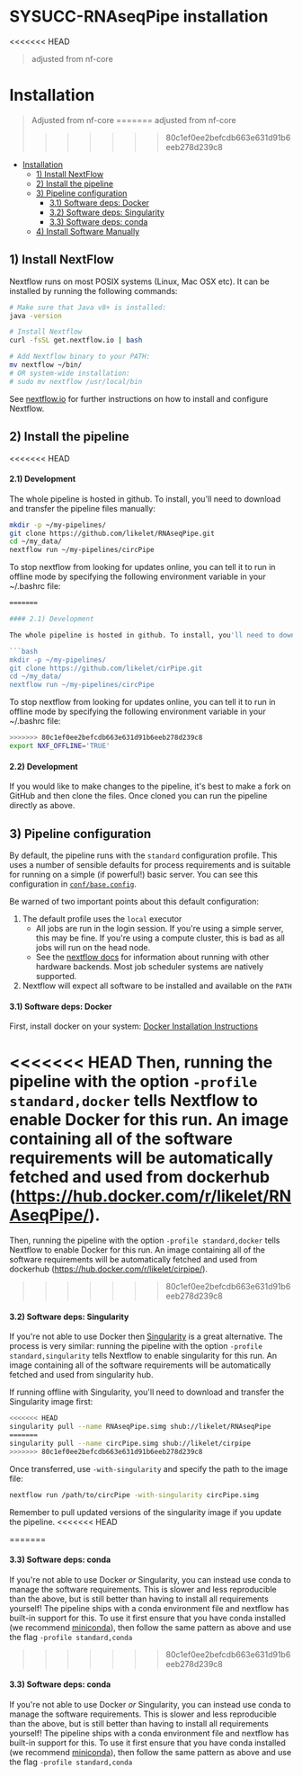 # SYSUCC-RNAseqPipe installation 
<<<<<<< HEAD
> adjusted from nf-core   

# Installation 
> Adjusted from nf-core
=======
> adjusted from nf-core  
>>>>>>> 80c1ef0ee2befcdb663e631d91b6eeb278d239c8

- [Installation](#installation)
  * [1) Install NextFlow](#1--install-nextFlow)
  * [2) Install the pipeline](#2--install-the-pipeline)
  * [3) Pipeline configuration](#3--pipeline-configuration)
      - [3.1) Software deps: Docker](#31--software-deps--docker)
      - [3.2) Software deps: Singularity](#32--software-deps--singularity)
      - [3.3) Software deps: conda](#33--software-deps--conda) 
  * [4) Install Software Manually](#4--install-software-manually)


## 1) Install NextFlow
Nextflow runs on most POSIX systems (Linux, Mac OSX etc). It can be installed by running the following commands:

```bash
# Make sure that Java v8+ is installed:
java -version

# Install Nextflow
curl -fsSL get.nextflow.io | bash

# Add Nextflow binary to your PATH:
mv nextflow ~/bin/
# OR system-wide installation:
# sudo mv nextflow /usr/local/bin
```

See [nextflow.io](https://www.nextflow.io/) for further instructions on how to install and configure Nextflow.

## 2) Install the pipeline  
<<<<<<< HEAD

#### 2.1) Development  

The whole pipeline is hosted in github. To install, you'll need to download and transfer the pipeline files manually:

```bash
mkdir -p ~/my-pipelines/
git clone https://github.com/likelet/RNAseqPipe.git 
cd ~/my_data/
nextflow run ~/my-pipelines/circPipe
```

To stop nextflow from looking for updates online, you can tell it to run in offline mode by specifying the following environment variable in your ~/.bashrc file:

```bash
=======

#### 2.1) Development  

The whole pipeline is hosted in github. To install, you'll need to download and transfer the pipeline files manually:

```bash
mkdir -p ~/my-pipelines/
git clone https://github.com/likelet/cirPipe.git 
cd ~/my_data/
nextflow run ~/my-pipelines/circPipe
```

To stop nextflow from looking for updates online, you can tell it to run in offline mode by specifying the following environment variable in your ~/.bashrc file:

```bash
>>>>>>> 80c1ef0ee2befcdb663e631d91b6eeb278d239c8
export NXF_OFFLINE='TRUE'
```

#### 2.2) Development

If you would like to make changes to the pipeline, it's best to make a fork on GitHub and then clone the files. Once cloned you can run the pipeline directly as above.


## 3) Pipeline configuration
By default, the pipeline runs with the `standard` configuration profile. This uses a number of sensible defaults for process requirements and is suitable for running on a simple (if powerful!) basic server. You can see this configuration in [`conf/base.config`](../conf/base.config).

Be warned of two important points about this default configuration:

1. The default profile uses the `local` executor
    * All jobs are run in the login session. If you're using a simple server, this may be fine. If you're using a compute cluster, this is bad as all jobs will run on the head node.
    * See the [nextflow docs](https://www.nextflow.io/docs/latest/executor.html) for information about running with other hardware backends. Most job scheduler systems are natively supported.
2. Nextflow will expect all software to be installed and available on the `PATH`

#### 3.1) Software deps: Docker
First, install docker on your system: [Docker Installation Instructions](https://docs.docker.com/engine/installation/)

<<<<<<< HEAD
Then, running the pipeline with the option `-profile standard,docker` tells Nextflow to enable Docker for this run. An image containing all of the software requirements will be automatically fetched and used from dockerhub (https://hub.docker.com/r/likelet/RNAseqPipe/).
=======
Then, running the pipeline with the option `-profile standard,docker` tells Nextflow to enable Docker for this run. An image containing all of the software requirements will be automatically fetched and used from dockerhub (https://hub.docker.com/r/likelet/cirpipe/).
>>>>>>> 80c1ef0ee2befcdb663e631d91b6eeb278d239c8

#### 3.2) Software deps: Singularity
If you're not able to use Docker then [Singularity](http://singularity.lbl.gov/) is a great alternative.
The process is very similar: running the pipeline with the option `-profile standard,singularity` tells Nextflow to enable singularity for this run. An image containing all of the software requirements will be automatically fetched and used from singularity hub.

If running offline with Singularity, you'll need to download and transfer the Singularity image first:

```bash
<<<<<<< HEAD
singularity pull --name RNAseqPipe.simg shub://likelet/RNAseqPipe
=======
singularity pull --name circPipe.simg shub://likelet/cirpipe
>>>>>>> 80c1ef0ee2befcdb663e631d91b6eeb278d239c8
```

Once transferred, use `-with-singularity` and specify the path to the image file:

```bash
nextflow run /path/to/circPipe -with-singularity circPipe.simg
```

Remember to pull updated versions of the singularity image if you update the pipeline.
<<<<<<< HEAD

=======


#### 3.3) Software deps: conda
If you're not able to use Docker _or_ Singularity, you can instead use conda to manage the software requirements.
This is slower and less reproducible than the above, but is still better than having to install all requirements yourself!
The pipeline ships with a conda environment file and nextflow has built-in support for this.
To use it first ensure that you have conda installed (we recommend [miniconda](https://conda.io/miniconda.html)), then follow the same pattern as above and use the flag `-profile standard,conda`
>>>>>>> 80c1ef0ee2befcdb663e631d91b6eeb278d239c8

#### 3.3) Software deps: conda
If you're not able to use Docker _or_ Singularity, you can instead use conda to manage the software requirements.
This is slower and less reproducible than the above, but is still better than having to install all requirements yourself!
The pipeline ships with a conda environment file and nextflow has built-in support for this.
To use it first ensure that you have conda installed (we recommend [miniconda](https://conda.io/miniconda.html)), then follow the same pattern as above and use the flag `-profile standard,conda`